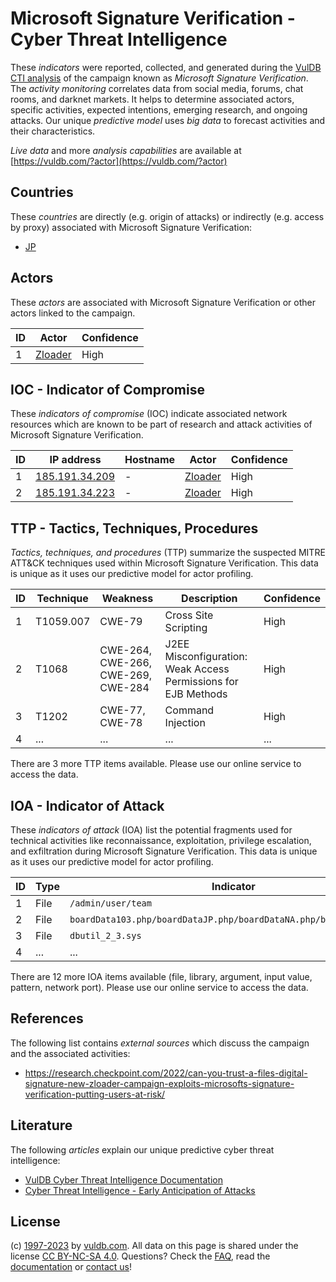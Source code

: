 # Microsoft Signature Verification - Cyber Threat Intelligence

These _indicators_ were reported, collected, and generated during the [VulDB CTI analysis](https://vuldb.com/?kb.cti) of the campaign known as _Microsoft Signature Verification_. The _activity monitoring_ correlates data from social media, forums, chat rooms, and darknet markets. It helps to determine associated actors, specific activities, expected intentions, emerging research, and ongoing attacks. Our unique _predictive model_ uses _big data_ to forecast activities and their characteristics.

_Live data_ and more _analysis capabilities_ are available at [https://vuldb.com/?actor](https://vuldb.com/?actor)

## Countries

These _countries_ are directly (e.g. origin of attacks) or indirectly (e.g. access by proxy) associated with Microsoft Signature Verification:

* [JP](https://vuldb.com/?country.jp)

## Actors

These _actors_ are associated with Microsoft Signature Verification or other actors linked to the campaign.

ID | Actor | Confidence
-- | ----- | ----------
1 | [Zloader](https://vuldb.com/?actor.zloader) | High

## IOC - Indicator of Compromise

These _indicators of compromise_ (IOC) indicate associated network resources which are known to be part of research and attack activities of Microsoft Signature Verification.

ID | IP address | Hostname | Actor | Confidence
-- | ---------- | -------- | ----- | ----------
1 | [185.191.34.209](https://vuldb.com/?ip.185.191.34.209) | - | [Zloader](https://vuldb.com/?actor.zloader) | High
2 | [185.191.34.223](https://vuldb.com/?ip.185.191.34.223) | - | [Zloader](https://vuldb.com/?actor.zloader) | High

## TTP - Tactics, Techniques, Procedures

_Tactics, techniques, and procedures_ (TTP) summarize the suspected MITRE ATT&CK techniques used within Microsoft Signature Verification. This data is unique as it uses our predictive model for actor profiling.

ID | Technique | Weakness | Description | Confidence
-- | --------- | -------- | ----------- | ----------
1 | T1059.007 | CWE-79 | Cross Site Scripting | High
2 | T1068 | CWE-264, CWE-266, CWE-269, CWE-284 | J2EE Misconfiguration: Weak Access Permissions for EJB Methods | High
3 | T1202 | CWE-77, CWE-78 | Command Injection | High
4 | ... | ... | ... | ...

There are 3 more TTP items available. Please use our online service to access the data.

## IOA - Indicator of Attack

These _indicators of attack_ (IOA) list the potential fragments used for technical activities like reconnaissance, exploitation, privilege escalation, and exfiltration during Microsoft Signature Verification. This data is unique as it uses our predictive model for actor profiling.

ID | Type | Indicator | Confidence
-- | ---- | --------- | ----------
1 | File | `/admin/user/team` | High
2 | File | `boardData103.php/boardDataJP.php/boardDataNA.php/boardDataWW.php` | High
3 | File | `dbutil_2_3.sys` | High
4 | ... | ... | ...

There are 12 more IOA items available (file, library, argument, input value, pattern, network port). Please use our online service to access the data.

## References

The following list contains _external sources_ which discuss the campaign and the associated activities:

* https://research.checkpoint.com/2022/can-you-trust-a-files-digital-signature-new-zloader-campaign-exploits-microsofts-signature-verification-putting-users-at-risk/

## Literature

The following _articles_ explain our unique predictive cyber threat intelligence:

* [VulDB Cyber Threat Intelligence Documentation](https://vuldb.com/?kb.cti)
* [Cyber Threat Intelligence - Early Anticipation of Attacks](https://www.scip.ch/en/?labs.20201022)

## License

(c) [1997-2023](https://vuldb.com/?kb.changelog) by [vuldb.com](https://vuldb.com/?kb.about). All data on this page is shared under the license [CC BY-NC-SA 4.0](https://creativecommons.org/licenses/by-nc-sa/4.0/). Questions? Check the [FAQ](https://vuldb.com/?kb.faq), read the [documentation](https://vuldb.com/?kb) or [contact us](https://vuldb.com/?contact)!
